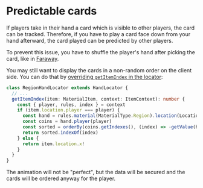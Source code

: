 # Predictable cards

If players take in their hand a card which is visible to other players, the card can be tracked. Therefore, if you have to play a card face down from your hand afterward, the card played can be predicted by other players.

To prevent this issue, you have to shuffle the player's hand after picking the card, like in [Faraway](https://github.com/gamepark/faraway/blob/main/rules/src/rules/ChooseNewRegionCardRule.ts#L20).

You may still want to display the cards in a non-random order on the client side. You can do that by [overriding `getItemIndex` in the locator](https://github.com/gamepark/faraway/blob/main/app/src/locators/RegionHandLocator.ts#L44):

```typescript jsx
class RegionHandLocator extends HandLocator {
  // ...
  getItemIndex(item: MaterialItem, context: ItemContext): number {
    const { player, rules, index } = context
    if (item.location.player === player) {
      const hand = rules.material(MaterialType.Region).location(LocationType.PlayerRegionHand)
      const coins = hand.player(player)
      const sorted = orderBy(coins.getIndexes(), (index) => -getValue(hand.getItem(index).id))
      return sorted.indexOf(index)
    } else {
      return item.location.x!
    }
  }
}
```

The animation will not be "perfect", but the data will be secured and the cards will be ordered anyway for the player.

